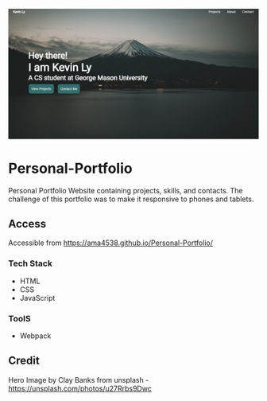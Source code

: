 ![Portfolio Screenshot](images/screenshot.png)

# Personal-Portfolio
Personal Portfolio Website containing projects, skills, and contacts. The challenge of this portfolio was to make it responsive to phones and tablets. 

## Access
Accessible from https://ama4538.github.io/Personal-Portfolio/

### Tech Stack
- HTML
- CSS
- JavaScript

### ToolS
- Webpack

## Credit
Hero Image by Clay Banks from unsplash - https://unsplash.com/photos/u27Rrbs9Dwc
